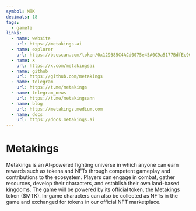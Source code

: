 ```yaml
---
symbol: MTK
decimals: 18
tags:
  - gamefi
links:
  - name: website
    url: https://metakings.ai
  - name: explorer
    url: https://bscscan.com/token/0x129385C4ACd0075e45A0C9a5177BdfEc9678A138
  - name: x
    url: https://x.com/metakingsai
  - name: github
    url: https://github.com/metakings
  - name: telegram
    url: https://t.me/metakings
  - name: telegram_news
    url: https://t.me/metakingsann
  - name: blog
    url: https://metakings.medium.com
  - name: docs
    url: https://docs.metakings.ai
---
```


# Metakings

Metakings is an AI-powered fighting universe in which anyone can earn rewards such as tokens and NFTs through competent gameplay and contributions to the ecosystem. Players can engage in combat, gather resources, develop their characters, and establish their own land-based kingdoms. The game will be powered by its official token, the Metakings token ($MTK). In-game characters can also be collected as NFTs in the game and exchanged for tokens in our official NFT marketplace.
